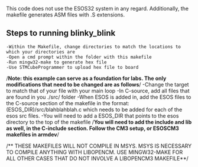 This code does not use the ESOS32 system in any regard. Additionally, the makefile generates ASM files with .S extensions.

**Steps to running blinky_blink**
------------------------------------
    -Within the Makefile, change directories to match the locations to which your directories are
    -Open a cmd prompt within the folder with this makefile
    -Run mingw32-make to generate hex file
    -Use STMCubeProgrammer to upload hex file to board

/**Note: this example can serve as a foundation for labs. The only modifications that need to be changed are as follows**/
    -Change the target to match that of your file with your main loop
    -In C-source, add all files that are found in you ./src/ folder 
    -When ESOS is added in, add the ESOS files to the C-source section of the makefile in the format:
     (ESOS_DIR)/src/blahblahblah.c which needs to be added for each of the esos src files.
    -You will need to add a ESOS_DIR that points to the esos directory to the top of the makefile
     /**You will need to add the include and lib as well, in the C-include section. Follow the CM3 setup, or ESOSCM3 makefiles in armdev**/
     
/** THESE MAKEFILES WILL NOT COMPILE IN MSYS. MSYS IS NECESSARY TO COMPILE ANYTHING WITH LIBOPENCM. USE MINGW32-MAKE FOR ALL OTHER CASES THAT DO NOT INVOLVE A LIBOPENCM3 MAKEFILE**/


     